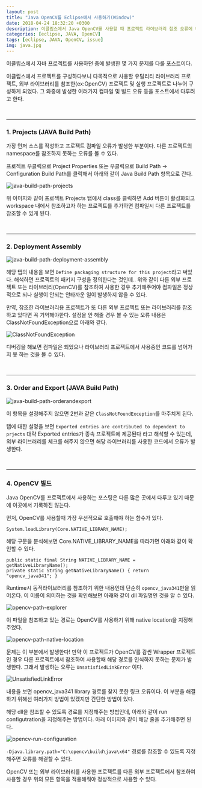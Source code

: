 ```yaml
---
layout: post
title: "Java OpenCV를 Eclipse에서 사용하기(Window)"
date: 2018-04-24 18:32:20 +0300
description: 이클립스에서 Java OpenCV를 사용할 때 프로젝트 라이브러리 참조 오류에 대한 문제
categories: [eclipse, JAVA, OpenCV]
tags: [eclipse, JAVA, OpenCV, issue]
img: java.jpg
---
```


이클립스에서 자바 프로젝트를 사용하던 중에 발생한 몇 가지 문제를 다룰 포스트이다.

이클립스에서 프로젝트를 구성하다보니 다목적으로 사용할 유틸리티 라이브러리 프로젝트, 외부 라이브러리를 참조한(ex:OpenCV) 프로젝트 및 실행 프로젝트로 나누어 구성하게 되었다. 그 와중에 발생한 여러가지 컴파일 및 빌드 오류 등을 포스트에서 다루려고 한다.

<br>

---
### 1. Projects (JAVA Build Path)
가장 먼저 소스를 작성하고 프로젝트 컴파일 오류가 발생한 부분이다. 다른 프로젝트의 namespace를 참조하지 못하는 오류를 볼 수 있다.

프로젝트 우클릭으로 Project Properties 또는 우클릭으로 Build Path -> Configuration Build Path를 클릭해서 아래와 같이 Java Build Path 항목으로 간다.

![java-build-path-projects](/assets/img/post-src/java-build-path-projects.jpg)

위 이미지와 같이 프로젝트 Projects 탭에서 class를 클릭하면 Add 버튼이 활성화되고 workspace 내에서 참조하고자 하는 프로젝트를 추가하면 컴파일시 다른 프로젝트를 참조할 수 있게 된다.

<br>

---
### 2. Deployment Assembly

![java-build-path-deployment-assembly](/assets/img/post-src/java-build-path-deployment-assembly.jpg)

해당 탭의 내용을 보면 `Define packaging structure for this project`라고 써있다. 해석하면 프로젝트의 패키지 구성을 정의한다는 것인데.. 위와 같이 다른 외부 프로젝트 또는 라이브러리(OpenCV)를 참조하여 사용한 경우 추가해주어야 컴파일은 정상적으로 되나 실행이 안되는 안타까운 일이 발생하지 않을 수 있다.

만약, 참조한 라이브러리용 프로젝트가 또 다른 외부 프로젝트 또는 라이브러리를 참조하고 있다면 꼭 기억해야한다. 설정을 안 해줄 경우 볼 수 있는 오류 내용은 ClassNotFoundException으로 아래와 같다.

![ClassNotFoundException](/assets/img/post-src/ClassNotFoundException.jpg)

디버깅을 해보면 컴파일은 되었으나 라이브러리 프로젝트에서 사용중인 코드를 넘어가지 못 하는 것을 볼 수 있다.

<br>

---
### 3. Order and Export (JAVA Build Path)

![java-build-path-orderandexport](/assets/img/post-src/java-build-path-orderandexport.jpg)

이 항목을 설정해주지 않으면 2번과 같은 `ClassNotFoundException`를 마주치게 된다.

탭에 대한 설명을 보면 `Exported entries are contributed to dependent to prjects` 대략 Exported entries가 종속 프로젝트에 제공된다 라고 해석할 수 있는데, 외부 라이브러리를 체크를 해주지 않으면 해당 라이브러리를 사용한 코드에서 오류가 발생한다.

<br>

---
### 4. OpenCV 빌드
Java OpenCV를 프로젝트에서 사용하는 포스팅은 다른 많은 곳에서 다루고 있기 때문에 이곳에서 기록하진 않는다.

먼저, OpenCV를 사용할때 가장 우선적으로 호출해야 하는 함수가 있다.
```
System.loadLibrary(Core.NATIVE_LIBRARY_NAME);
```
해당 구문을 분석해보면 Core.NATIVE_LIBRARY_NAME을 따라가면 아래와 같이 확인할 수 있다.

```
public static final String NATIVE_LIBRARY_NAME = getNativeLibraryName();
private static String getNativeLibraryName() { return "opencv_java341"; }
```

Runtime시 동적라이브러리를 참조하기 위한 내용인데 단순히 `opencv_java341`만을 읽어온다. 이 이름이 의미하는 것을 확인해보면 아래와 같이 dll 파일명인 것을 알 수 있다.

![opencv-path-explorer](/assets/img/post-src/opencv-path-explorer.jpg)

이 파일을 참조하고 있는 경로는 OpenCV를 사용하기 위해 native location을 지정해주었다.

![opencv-path-native-location](/assets/img/post-src/opencv-path-native-location.png)

문제는 이 부분에서 발생한다! 만약 이 프로젝트가 OpenCV를 감싼 Wrapper 프로젝트인 경우 다른 프로젝트에서 참조하여 사용할때 해당 경로를 인식하지 못하는 문제가 발생한다. 그래서 발생하는 오류는 `UnsatisfiedLinkError` 이다.

![UnsatisfiedLinkError](/assets/img/post-src/UnsatisfiedLinkError.jpg)

내용을 보면 opencv_java341 library 경로를 찾지 못한 링크 오류이다. 이 부분을 해결하기 위해선 여러가지 방법이 있겠지만 간단한 방법이 있다.

해당 dll을 참조할 수 있도록 경로를 지정해주는 방법인데, 아래와 같이 run configutration을 지정해주는 방법이다. 아래 이미지와 같이 해당 줄을 추가해주면 된다.

![opencv-run-configuration](/assets/img/post-src/opencv-run-configuration.jpg)

`-Djava.library.path="C:\opencv\build\java\x64"` 경로를 참조할 수 있도록 지정해주면 오류를 해결할 수 있다.

OpenCV 또는 외부 라이브러리를 사용한 프로젝트를 다른 외부 프로젝트에서 참조하여 사용할 경우 위의 모든 항목을 적용해줘야 정상적으로 사용할 수 있다.
